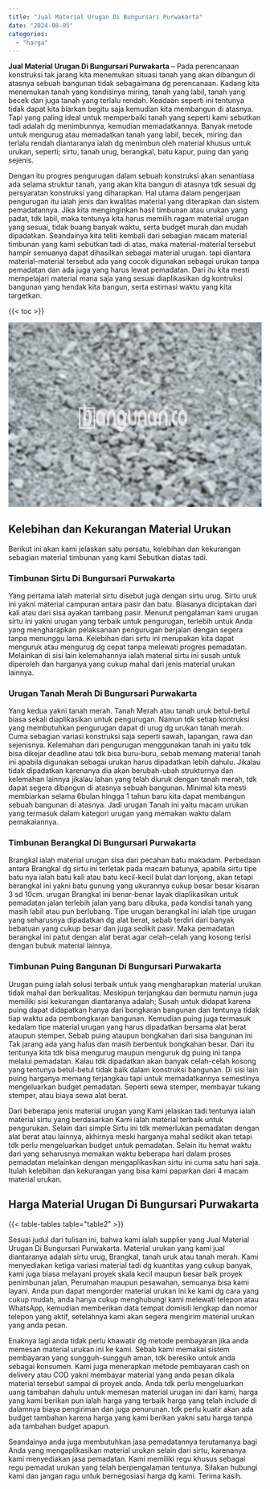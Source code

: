 ```yaml
---
title: "Jual Material Urugan Di Bungursari Purwakarta"
date: "2024-08-05"
categories: 
  - "harga"
---
```


**Jual Material Urugan Di Bungursari Purwakarta** – Pada perencanaan konstruksi tak jarang kita menemukan situasi tanah yang akan dibangun di atasnya sebuah bangunan tidak sebagaimana dg perencanaan. Kadang kita menemukan tanah yang kondisinya miring, tanah yang labil, tanah yang becek dan juga tanah yang terlalu rendah. Keadaan seperti ini tentunya tidak dapat kita biarkan begitu saja kemudian kita membangun di atasnya. Tapi yang paling ideal untuk memperbaiki tanah yang seperti kami sebutkan tadi adalah dg menimbunnya, kemudian memadatkannya. Banyak metode untuk mengurug atau memadatkan tanah yang labil, becek, miring dan terlalu rendah diantaranya ialah dg menimbun oleh material khusus untuk urukan, seperti; sirtu, tanah urug, berangkal, batu kapur, puing dan yang sejenis.

Dengan itu progres pengurugan dalam sebuah konstruksi akan senantiasa ada selama struktur tanah, yang akan kita bangun di atasnya tdk sesuai dg persyaratan konstruksi yang diharapkan. Hal utama dalam pengerjaan pengurugan itu ialah jenis dan kwalitas material yang diterapkan dan sistem pemadatannya. Jika kita menginginkan hasil timbunan atau urukan yang padat, tdk labil, maka tentunya kita harus memilih ragam material urugan yang sesuai, tidak buang banyak waktu, serta budget murah dan mudah dipadatkan. Seandainya kita teliti kembali dari sebagian macam material timbunan yang kami sebutkan tadi di atas, maka material-material tersebut hampir semuanya dapat dihasilkan sebagai material urugan. tapi diantara material-material tersebut ada yang cocok digunakan sebagai urukan tanpa pemadatan dan ada juga yang harus lewat pemadatan. Dari itu kita mesti mempelajari material mana saja yang sesuai diaplikasikan dg kontruksi bangunan yang hendak kita bangun, serta estimasi waktu yang kita targetkan.

{{< toc >}}

![Jual Material Urugan Di Bungursari Purwakarta](/images/jual-urugan-01.png)

## Kelebihan dan Kekurangan Material Urukan

Berikut ini akan kami jelaskan satu persatu, kelebihan dan kekurangan sebagian material timbunan yang kami Sebutkan diatas tadi.

### Timbunan Sirtu Di Bungursari Purwakarta

Yang pertama ialah material sirtu disebut juga dengan sirtu urug. Sirtu uruk ini yakni material campuran antara pasir dan batu. Biasanya diciptakan dari kali atau dari sisa ayakan tambang pasir. Menurut pengalaman kami urugan sirtu ini yakni urugan yang terbaik untuk pengurugan, terlebih untuk Anda yang mengharapkan pelaksanaan pengurugan berjalan dengan segera tanpa menunggu lama. Kelebihan dari sirtu ini merupakan kita dapat menguruk atau mengurug dg cepat tanpa melewati progres pemadatan. Melainkan di sisi lain kelemahannya ialah material sirtu ini susah untuk diperoleh dan harganya yang cukup mahal dari jenis material urukan lainnya.

### Urugan Tanah Merah Di Bungursari Purwakarta

Yang kedua yakni tanah merah. Tanah Merah atau tanah uruk betul-betul biasa sekali diaplikasikan untuk pengurugan. Namun tdk setiap kontruksi yang membutuhkan pengurugan dapat di urug dg urukan tanah merah. Cuma sebagian variasi konstruksi saja seperti sawah, lapangan, rawa dan sejenisnya. Kelemahan dari pengurugan menggunakan tanah ini yaitu tdk bisa dikejar deadline atau tdk bisa buru-buru, sebab memang material tanah ini apabila digunakan sebagai urukan harus dipadatkan lebih dahulu. Jikalau tidak dipadatkan karenanya dia akan berubah-ubah strukturnya dan kelemahan lainnya jikalau lahan yang telah diuruk dengan tanah merah, tdk dapat segera dibangun di atasnya sebuah bangunan. Minimal kita mesti membiarkan selama 6bulan hingga 1 tahun baru kita dapat membangun sebuah bangunan di atasnya. Jadi urugan Tanah ini yaitu macam urukan yang termasuk dalam kategori urugan yang memakan waktu dalam pemakaiannya.

### Timbunan Berangkal Di Bungursari Purwakarta

Brangkal ialah material urugan sisa dari pecahan batu makadam. Perbedaan antara Brangkal dg sirtu ini terletak pada macam batunya, apabila sirtu tipe batu nya ialah batu kali atau batu kecil-kecil bulat dan lonjong, akan tetapi berangkal ini yakni batu gunung yang ukurannya cukup besar besar kisaran 3 sd 10cm. urugan Brangkal ini benar-benar layak diaplikasikan untuk pemadatan jalan terlebih jalan yang baru dibuka, pada kondisi tanah yang masih labil atau pun berlubang. Tipe urugan berangkal ini ialah tipe urugan yang seharusnya dipadatkan dg alat berat, sebab terdiri dari banyak bebatuan yang cukup besar dan juga sedikit pasir. Maka pemadatan berangkal ini patut dengan alat berat agar celah-celah yang kosong terisi dengan bubuk material lainnya.

### Timbunan Puing Bangunan Di Bungursari Purwakarta

Urugan puing ialah solusi terbaik untuk yang mengharapkan material urukan tidak mahal dan berkualitas. Meskipun terjangkau dan bermutu namun juga memiliki sisi kekurangan diantaranya adalah; Susah untuk didapat karena puing dapat didapatkan hanya dari bongkaran bangunan dan tentunya tidak tiap waktu ada pembongkaran bangunan. Kemudian puing juga termasuk kedalam tipe material urugan yang harus dipadatkan bersama alat berat ataupun stemper. Sebab puing ataupun bongkahan dari sisa bangunan ini Tak jarang ada yang halus dan masih berbentuk bongkahan besar. Dari itu tentunya kita tdk bisa mengurug maupun menguruk dg puing ini tanpa melalui pemadatan. Kalau tdk dipadatkan akan banyak celah-celah kosong yang tentunya betul-betul tidak baik dalam konstruksi bangunan. Di sisi lain puing harganya memang terjangkau tapi untuk memadatkannya semestinya mengeluarkan budget pemadatan. Seperti sewa stemper, membayar tukang stemper, atau biaya sewa alat berat.

Dari beberapa jenis material urugan yang Kami jelaskan tadi tentunya ialah material sirtu yang berdasarkan Kami ialah material terbaik untuk pengurukan. Selain dari simple Sirtu ini tdk memerlukan pemadatan dengan alat berat atau lainnya, akhirnya meski harganya mahal sedikit akan tetapi tdk perlu mengeluarkan budget untuk pemadatan. Selain itu hemat waktu dari yang seharusnya memakan waktu beberapa hari dalam proses pemadatan melainkan dengan mengaplikasikan sirtu ini cuma satu hari saja. Itulah kelebihan dan kekurangan yang bisa kami paparkan dari 4 macam material urukan.

## Harga Material Urugan Di Bungursari Purwakarta

{{< table-tables table="table2" >}}

Sesuai judul dari tulisan ini, bahwa kami ialah supplier yang Jual Material Urugan Di Bungursari Purwakarta. Material urukan yang kami jual diantaranya adalah sirtu urug, Brangkal, tanah uruk atau tanah merah. Kami menyediakan ketiga variasi material tadi dg kuantitas yang cukup banyak, kami juga biasa melayani proyek skala kecil maupun besar baik proyek penimbunan jalan, Perumahan maupun pesawahan, semuanya bisa kami layani. Anda pun dapat mengorder material urukan ini ke kami dg cara yang cukup mudah, anda hanya cukup menghubungi kami melewati telepon atau WhatsApp, kemudian memberikan data tempat domisili lengkap dan nomor telepon yang aktif, setelahnya kami akan segera mengirim material urukan yang anda pesan.

Enaknya lagi anda tidak perlu khawatir dg metode pembayaran jika anda memesan material urukan ini ke kami. Sebab kami memakai sistem pembayaran yang sungguh-sungguh aman, tdk beresiko untuk anda sebagai konsumen. Kami juga menerapkan metode pembayaran cash on delivery atau COD yakni membayar material yang anda pesan dikala material tersebut sampai di proyek anda. Anda tdk perlu mengeluarkan uang tambahan dahulu untuk memesan material urugan ini dari kami, harga yang kami berikan pun ialah harga yang terbaik harga yang telah include di dalamnya biaya pengiriman dan juga penurunan. tdk perlu kuatir akan ada budget tambahan karena harga yang kami berikan yakni satu harga tanpa ada tambahan budget apapun.

Seandainya anda juga membutuhkan jasa pemadatannya terutamanya bagi Anda yang mengaplikasikan material urukan selain dari sirtu, karenanya kami menyediakan jasa pemadatan. Kami memiliki regu khusus sebagai regu pemadat urukan yang telah berpengalaman tentunya. Silakan hubungi kami dan jangan ragu untuk bernegosiasi harga dg kami. Terima kasih.
